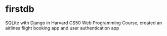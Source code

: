 # firstdb
SQLite with Django in Harvard CS50 Web Programming Course, created an airlines flight booking app and user authentication app
